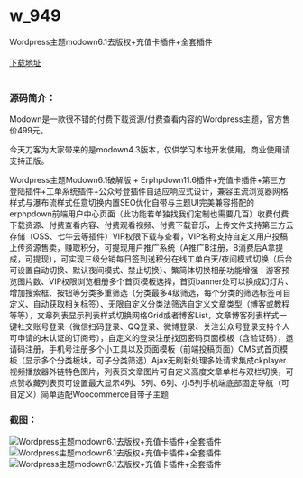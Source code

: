 # w_949
Wordpress主题modown6.1去版权+充值卡插件+全套插件
<br/></br>
[下载地址](https://www.uuid2.com/949.html "下载地址")
<br/></br>
<h3>源码简介：</h3>
<p>Modown是一款很不错的付费下载资源/付费查看内容的Wordpress主题，官方售价499元。<p>
<p>今天刀客为大家带来的是modown4.3版本，仅供学习本地开发使用，商业使用请支持正版。<p>
<p>Wordpress主题Modown6.1破解版 + Erphpdown11.6插件+充值卡插件+第三方登陆插件+工单系统插件+公众号登插件自适应响应式设计，兼容主流浏览器网格样式与瀑布流样式任意切换内置SEO优化自带与主题UI完美兼容搭配的erphpdown前端用户中心页面（此功能若单独找我们定制也需要几百）收费付费下载资源、付费查看内容、付费观看视频、付费下载音乐，上传文件支持第三方云存储（OSS、七牛云等插件）VIP权限下载与查看，VIP名称支持自定义用户投稿上传资源售卖，赚取积分，可提现用户推广系统（A推广B注册，B消费后A拿提成，可提现），可实现三级分销每日签到送积分在线工单白天/夜间模式切换（后台可设置自动切换、默认夜间模式、禁止切换）、繁简体切换相册功能增强：游客预览图片数、VIP权限浏览相册多个首页模板选择，首页banner处可以换成幻灯片、增加搜索框、按钮等分类多重筛选（分类最多4级筛选，每个分类的筛选标签可自定义、自动获取相关标签）、无限自定义分类法筛选自定义文章类型（博客或教程等等），文章列表显示列表样式切换网格Grid或者博客List，文章博客列表样式一键社交账号登录（微信扫码登录、QQ登录、微博登录、关注公众号登录支持个人可申请的未认证的订阅号），自定义的登录注册找回密码页面模板（含验证码），邀请码注册，手机号注册多个小工具以及页面模板（前端投稿页面）CMS式首页模板（显示多个分类板块，可子分类筛选）Ajax无刷新处理多处请求集成ckplayer视频播放器外链特色图片，列表页文章图片可自定义高度文章单栏与双栏切换，可点赞收藏列表页可设置最大显示4列、5列、6列、小5列手机端底部固定导航（可自定义）简单适配Woocommerce自带子主题<p>
<h3>截图：</h3>
<img src="https://www.uuid2.com/wp-content/uploads/img/202105/1626529946.png" alt="Wordpress主题modown6.1去版权+充值卡插件+全套插件"><img src="https://www.uuid2.com/wp-content/uploads/img/202105/bac59e2909.png" alt="Wordpress主题modown6.1去版权+充值卡插件+全套插件"><img src="https://www.uuid2.com/wp-content/uploads/img/202105/959e526454.png" alt="Wordpress主题modown6.1去版权+充值卡插件+全套插件">
